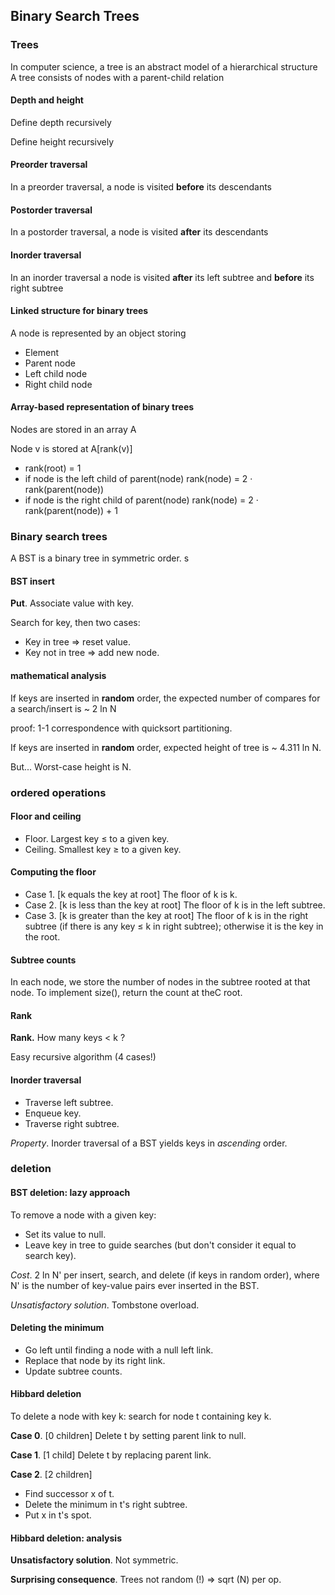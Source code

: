 ## Binary Search Trees

### Trees

In computer science, a tree is an   abstract model of a hierarchical structure<br>A tree consists of nodes with a parent-child relation

#### Depth and height

Define depth recursivelyDefine height recursively#### Preorder traversal
In a preorder traversal, a node is visited **before** its descendants

#### Postorder traversal
In a postorder traversal, a node is visited **after** its descendants

#### Inorder traversal
In an inorder traversal a node is visited **after** its left subtree and **before** its right subtree

#### Linked structure for binary trees

A node is represented by an object storing* Element* Parent node 
* Left child node 
* Right child node

#### Array-based representation of binary trees

Nodes are stored in an array A

Node v is stored at A[rank(v)]

* rank(root) = 1* if node is the left child of parent(node)  rank(node) = 2 · rank(parent(node))* if node is the right child of parent(node)  rank(node) = 2 · rank(parent(node)) + 1


### Binary search trees
A BST is a binary tree in symmetric order.
s
#### BST insert

**Put**. Associate value with key.

Search for key, then two cases:

* Key in tree ⇒ reset value.* Key not in tree ⇒ add new node.

#### mathematical analysis

If keys are inserted in **random** order, the expected number of compares for a search/insert is ~ 2 ln N

proof: 1-1 correspondence with quicksort partitioning.

If keys are inserted in **random** order, expected height of tree is ~ 4.311 ln N.

But... Worst-case height is N. 

### ordered operations

#### Floor and ceiling

* Floor. Largest key ≤ to a given key. 
* Ceiling. Smallest key ≥ to a given key.

#### Computing the floor

* Case 1. [k equals the key at root] The floor of k is k.
* Case 2. [k is less than the key at root] The floor of k is in the left subtree.
* Case 3. [k is greater than the key at root] The floor of k is in the right subtree (if there is any key ≤ k in right subtree);  otherwise it is the key in the root.

#### Subtree counts

In each node, we store the number of nodes in the subtree rooted at that node.To implement size(), return the count at theC root.

#### Rank

**Rank.** How many keys < k ?

Easy recursive algorithm (4 cases!)

#### Inorder traversal

* Traverse left subtree. 
* Enqueue key.
* Traverse right subtree.

*Property*. Inorder traversal of a BST yields keys in *ascending* order.

### deletion

#### BST deletion: lazy approach
To remove a node with a given key:

* Set its value to null.
* Leave key in tree to guide searches (but don't consider it equal to search key).

*Cost*. 2 ln N' per insert, search, and delete (if keys in random order),  where N' is the number of key-value pairs ever inserted in the BST.

*Unsatisfactory solution*. Tombstone overload.

#### Deleting the minimum

* Go left until finding a node with a null left link.
* Replace that node by its right link.
* Update subtree counts.

#### Hibbard deletion

To delete a node with key k: search for node t containing key k. 

**Case 0**. [0 children] Delete t by setting parent link to null.

**Case 1**. [1 child] Delete t by replacing parent link.

**Case 2**. [2 children]

* Find successor x of t.
* Delete the minimum in t's right subtree.
* Put x in t's spot.

#### Hibbard deletion: analysis

**Unsatisfactory solution**. Not symmetric.

**Surprising consequence**. Trees not random (!) ⇒ sqrt (N) per op.